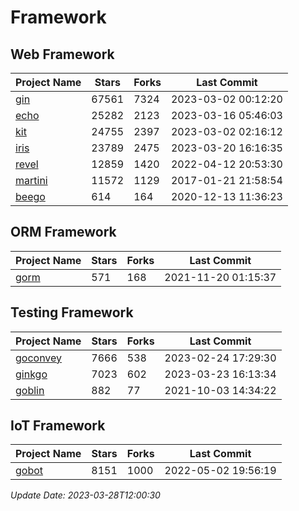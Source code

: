 # Framework

## Web Framework
| Project Name | Stars | Forks | Last Commit |
| ------------ | ----- | ----- | ----------- |
| [gin](https://github.com/gin-gonic/gin) | 67561 | 7324 | 2023-03-02 00:12:20 |
| [echo](https://github.com/labstack/echo) | 25282 | 2123 | 2023-03-16 05:46:03 |
| [kit](https://github.com/go-kit/kit) | 24755 | 2397 | 2023-03-02 02:16:12 |
| [iris](https://github.com/kataras/iris) | 23789 | 2475 | 2023-03-20 16:16:35 |
| [revel](https://github.com/revel/revel) | 12859 | 1420 | 2022-04-12 20:53:30 |
| [martini](https://github.com/go-martini/martini) | 11572 | 1129 | 2017-01-21 21:58:54 |
| [beego](https://github.com/astaxie/beego) | 614 | 164 | 2020-12-13 11:36:23 |

## ORM Framework
| Project Name | Stars | Forks | Last Commit |
| ------------ | ----- | ----- | ----------- |
| [gorm](https://github.com/jinzhu/gorm) | 571 | 168 | 2021-11-20 01:15:37 |

## Testing Framework
| Project Name | Stars | Forks | Last Commit |
| ------------ | ----- | ----- | ----------- |
| [goconvey](https://github.com/smartystreets/goconvey) | 7666 | 538 | 2023-02-24 17:29:30 |
| [ginkgo](https://github.com/onsi/ginkgo) | 7023 | 602 | 2023-03-23 16:13:34 |
| [goblin](https://github.com/franela/goblin) | 882 | 77 | 2021-10-03 14:34:22 |

## IoT Framework
| Project Name | Stars | Forks | Last Commit |
| ------------ | ----- | ----- | ----------- |
| [gobot](https://github.com/hybridgroup/gobot) | 8151 | 1000 | 2022-05-02 19:56:19 |

*Update Date: 2023-03-28T12:00:30*